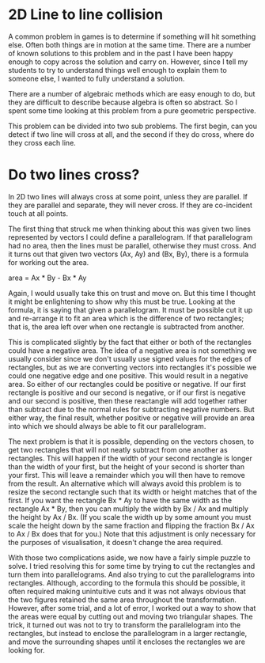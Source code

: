 # 2D Line to line collision

A common problem in games is to determine if something will hit something else. Often both things are in motion at the same time. There are a number of known solutions to this problem and in the past I have been happy enough to copy across the solution and carry on. However, since I tell my students to try to understand things well enough to explain them to someone else, I wanted to fully understand a solution.

There are a number of algebraic methods which are easy enough to do, but they are difficult to describe because algebra is often so abstract. So I spent some time looking at this problem from a pure geometric perspective.

This problem can be divided into two sub problems. The first begin, can you detect if two line will cross at all, and the second if they do cross, where do they cross each line.

# Do two lines cross?

In 2D two lines will always cross at some point, unless they are parallel. If they are parallel and separate, they will never cross. If they are co-incident touch at all points.

The first thing that struck me when thinking about this was given two lines represented by vectors I could define a parallelogram. If that parallelogram had no area, then the lines must be parallel, otherwise they  must cross. And it turns out that given two vectors (Ax, Ay) and (Bx, By), there is a formula for working out the area.

area = Ax * By - Bx * Ay

Again, I would usually take this on trust and move on. But this time I thought it might be enlightening to show why this must be true. Looking at the formula, it is saying that given a parallelogram. It must be possible cut it up and re-arrange it to fit an area which is the difference of two rectangles; that is, the area left over when one rectangle is subtracted from another.

This is complicated slightly by the fact that either or both of the rectangles could have a negative area. The idea of a negative area is not something we usually consider since we don't usually use signed values for the edges of rectangles, but as we are converting vectors into rectangles it's possible we could one negative edge and one positive. This would result in a negative area. So either of our rectangles could be positive or negative. If our first rectangle is positive and our second is negative, or if our first is negative and our second is positive, then these reactangle will add together rather than subtract due to the normal rules for subtracting negative numbers. But either way, the final result, whether positive or negative will provide an area into which we should always be able to fit our parallelogram.

The next problem is that it is possible, depending on the vectors chosen, to get two rectangles that will not neatly subtract from one another as rectangles. This will happen if the width of your second rectangle is longer than the width of your first, but the height of your second is shorter than your first. This will leave a remainder which you will then have to remove from the result. An alternative which will always avoid this problem is to resize the second rectangle such that its width or height matches that of the first. If you want the rectangle Bx * Ay to have the same width as the rectangle Ax * By, then you can multiply the width by Bx / Ax and multiply the height by Ax / Bx. (If you scale the width up by some amount you must scale the height down by the same fraction and flipping the fraction Bx / Ax to Ax / Bx does that for you.) Note that this adjustment is only necessary for the purposes of visualisation, it doesn't change the area required.

With those two complications aside, we now have a fairly simple puzzle to solve. I tried resolving this for some time by trying to cut the rectangles and turn them into parallelograms. And also trying to cut the parallelograms into rectangles. Although, according to the formula this should be possible, it often required making unintuitive cuts and it was not always obvious that the two figures retained the same area throughout the transformation. However, after some trial, and a lot of error, I worked out a way to show that the areas were equal by cutting out and moving two triangular shapes. The trick, it turned out was not to try to transform the parallelogram into the rectangles, but instead to enclose the parallelogram in a larger rectangle, and move the surrounding shapes until it encloses the rectangles we are looking for.

